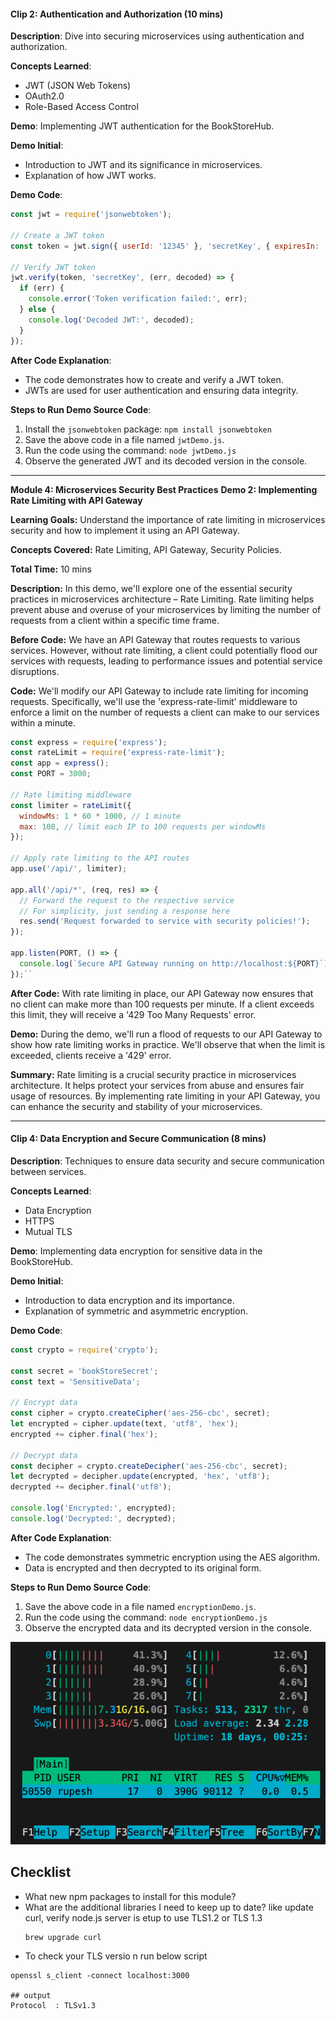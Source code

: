 #### Clip 2: Authentication and Authorization (10 mins)

**Description**: Dive into securing microservices using authentication and authorization.

**Concepts Learned**:

-   JWT (JSON Web Tokens)
-   OAuth2.0
-   Role-Based Access Control

**Demo**: Implementing JWT authentication for the BookStoreHub.

**Demo Initial**:

-   Introduction to JWT and its significance in microservices.
-   Explanation of how JWT works.

**Demo Code**:

```js
const jwt = require('jsonwebtoken');

// Create a JWT token
const token = jwt.sign({ userId: '12345' }, 'secretKey', { expiresIn: '1h' });

// Verify JWT token
jwt.verify(token, 'secretKey', (err, decoded) => {
  if (err) {
    console.error('Token verification failed:', err);
  } else {
    console.log('Decoded JWT:', decoded);
  }
});

```


**After Code Explanation**:

-   The code demonstrates how to create and verify a JWT token.
-   JWTs are used for user authentication and ensuring data integrity.

**Steps to Run Demo Source Code**:

1.  Install the `jsonwebtoken` package: `npm install jsonwebtoken`
2.  Save the above code in a file named `jwtDemo.js`.
3.  Run the code using the command: `node jwtDemo.js`
4.  Observe the generated JWT and its decoded version in the console.

---

**Module 4: Microservices Security Best Practices** **Demo 2: Implementing Rate Limiting with API Gateway**

**Learning Goals:** Understand the importance of rate limiting in microservices security and how to implement it using an API Gateway.

**Concepts Covered:** Rate Limiting, API Gateway, Security Policies.

**Total Time:** 10 mins

**Description:** In this demo, we'll explore one of the essential security practices in microservices architecture – Rate Limiting. Rate limiting helps prevent abuse and overuse of your microservices by limiting the number of requests from a client within a specific time frame.

**Before Code:** We have an API Gateway that routes requests to various services. However, without rate limiting, a client could potentially flood our services with requests, leading to performance issues and potential service disruptions.

**Code:** We'll modify our API Gateway to include rate limiting for incoming requests. Specifically, we'll use the 'express-rate-limit' middleware to enforce a limit on the number of requests a client can make to our services within a minute.

 

```js
const express = require('express');
const rateLimit = require('express-rate-limit');
const app = express();
const PORT = 3000;

// Rate limiting middleware
const limiter = rateLimit({
  windowMs: 1 * 60 * 1000, // 1 minute
  max: 100, // limit each IP to 100 requests per windowMs
});

// Apply rate limiting to the API routes
app.use('/api/', limiter);

app.all('/api/*', (req, res) => {
  // Forward the request to the respective service
  // For simplicity, just sending a response here
  res.send('Request forwarded to service with security policies!');
});

app.listen(PORT, () => {
  console.log(`Secure API Gateway running on http://localhost:${PORT}`);
});`` 
```
**After Code:** With rate limiting in place, our API Gateway now ensures that no client can make more than 100 requests per minute. If a client exceeds this limit, they will receive a '429 Too Many Requests' error.

**Demo:** During the demo, we'll run a flood of requests to our API Gateway to show how rate limiting works in practice. We'll observe that when the limit is exceeded, clients receive a '429' error.

**Summary:** Rate limiting is a crucial security practice in microservices architecture. It helps protect your services from abuse and ensures fair usage of resources. By implementing rate limiting in your API Gateway, you can enhance the security and stability of your microservices.


---

#### Clip 4: Data Encryption and Secure Communication (8 mins)

**Description**: Techniques to ensure data security and secure communication between services.

**Concepts Learned**:

-   Data Encryption
-   HTTPS
-   Mutual TLS

**Demo**: Implementing data encryption for sensitive data in the BookStoreHub.

**Demo Initial**:

-   Introduction to data encryption and its importance.
-   Explanation of symmetric and asymmetric encryption.

**Demo Code**:

```javascript
const crypto = require('crypto');

const secret = 'bookStoreSecret';
const text = 'SensitiveData';

// Encrypt data
const cipher = crypto.createCipher('aes-256-cbc', secret);
let encrypted = cipher.update(text, 'utf8', 'hex');
encrypted += cipher.final('hex');

// Decrypt data
const decipher = crypto.createDecipher('aes-256-cbc', secret);
let decrypted = decipher.update(encrypted, 'hex', 'utf8');
decrypted += decipher.final('utf8');

console.log('Encrypted:', encrypted);
console.log('Decrypted:', decrypted);

```


**After Code Explanation**:

-   The code demonstrates symmetric encryption using the AES algorithm.
-   Data is encrypted and then decrypted to its original form.

**Steps to Run Demo Source Code**:

1.  Save the above code in a file named `encryptionDemo.js`.
2.  Run the code using the command: `node encryptionDemo.js`
3.  Observe the encrypted data and its decrypted version in the console.


![Alt text](image-3.png)


## Checklist

- What new npm packages to install for this module?
- What are the additional libraries I need to keep up to date? like update curl, verify node.js server is etup to use TLS1.2 or TLS 1.3
  ```
  brew upgrade curl
  ``` 
- To check your TLS versio n run below script
 ```
 openssl s_client -connect localhost:3000

 ## output 
 Protocol  : TLSv1.3
 ```
